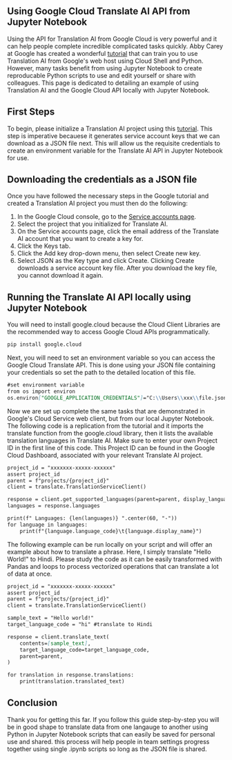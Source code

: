 ## Using Google Cloud Translate AI API from Jupyter Notebook

Using the API for Translation AI from Google Cloud is very powerful and it can help people complete incredible complicated tasks quickly. Abby Carey at Google has created a wonderful [tutorial](https://codelabs.developers.google.com/codelabs/cloud-translation-python3#0) that can train you to use Translation AI from Google's web host using Cloud Shell and Python. However, many tasks benefit from using Jupyter Notebook to create reproducable Python scripts to use and edit yourself or share with colleagues. This page is dedicated to detailing an example of using Translation AI and the Google Cloud API locally with Jupyter Notebook.

## First Steps

To begin, please initialize a Translation AI project using this [tutorial](https://codelabs.developers.google.com/codelabs/cloud-translation-python3#0). This step is imperative becauese it generates service account keys that we can download as a JSON file next. This will allow us the requisite credentials to create an environment variable for the Translate AI API in Jupyter Notebook for use.

## Downloading the credentials as a JSON file

Once you have followed the necessary steps in the Google tutorial and created a Translation AI project you must then do the following:

1. In the Google Cloud console, go to the [Service accounts page](https://console.cloud.google.com/iam-admin/serviceaccounts?walkthrough_id=iam--create-service-account-keys&_ga=2.44801696.523119782.1657215207-190287399.1657054577&_gac=1.92424559.1657282078.CjwKCAjwq5-WBhB7EiwAl-HEkt1rDGXmXFl6TVNspwwNWnJ4O9oOTIgRgPXb4bMjQ-mp8vbmSGw5QRoCeR0QAvD_BwE).
2. Select the project that you initialized for Translate AI.
3. On the Service accounts page, click the email address of the Translate AI account that you want to create a key for.
4. Click the Keys tab.
5. Click the Add key drop-down menu, then select Create new key.
6. Select JSON as the Key type and click Create.
Clicking Create downloads a service account key file. After you download the key file, you cannot download it again.

## Running the Translate AI API locally using Jupyter Notebook

You will need to install google.cloud because the Cloud Client Libraries are the recommended way to access Google Cloud APIs programmatically.

```markdown
pip install google.cloud
```
Next, you will need to set an environment variable so you can access the Google Cloud Translate API. This is done using your JSON file containing your credentials so set the path to the detailed location of this file.

```markdown
#set environment variable
from os import environ
os.environ["GOOGLE_APPLICATION_CREDENTIALS"]="C:\\Users\\xxx\\file.json"
```
Now we are set up complete the same tasks that are demonstrated in Google's Cloud Service web client, but from our local Jupyter Notebook. The following code is a replication from the tutorial and it imports the translate function from the google.cloud library, then it lists the available translation languages in Translate AI. Make sure to enter your own Project ID in the first line of this code. This Project ID can be found in the Google Cloud Dashboard, associated with your relevant Translate AI project.

```markdown
project_id = "xxxxxxx-xxxxx-xxxxxx"
assert project_id
parent = f"projects/{project_id}"
client = translate.TranslationServiceClient()

response = client.get_supported_languages(parent=parent, display_language_code="en")
languages = response.languages

print(f" Languages: {len(languages)} ".center(60, "-"))
for language in languages:
    print(f"{language.language_code}\t{language.display_name}")
```

The following example can be run locally on your script and will offer an example about how to translate a phrase. Here, I simply translate "Hello World!" to Hindi. Please study the code as it can be easily transformed with Pandas and loops to process vectorized operations that can translate a lot of data at once.

```markdown
project_id = "xxxxxxx-xxxxx-xxxxxx"
assert project_id
parent = f"projects/{project_id}"
client = translate.TranslationServiceClient()

sample_text = "Hello world!"
target_language_code = "hi" #translate to Hindi

response = client.translate_text(
    contents=[sample_text],
    target_language_code=target_language_code,
    parent=parent,
)

for translation in response.translations:
    print(translation.translated_text)
```

## Conclusion

Thank you for getting this far. If you follow this guide step-by-step you will be in good shape to translate data from one langauge to another using Python in Jupyter Notebook scripts that can easily be saved for personal use and shared. this process will help people in team settings progress together using single .ipynb scripts so long as the JSON file is shared.
